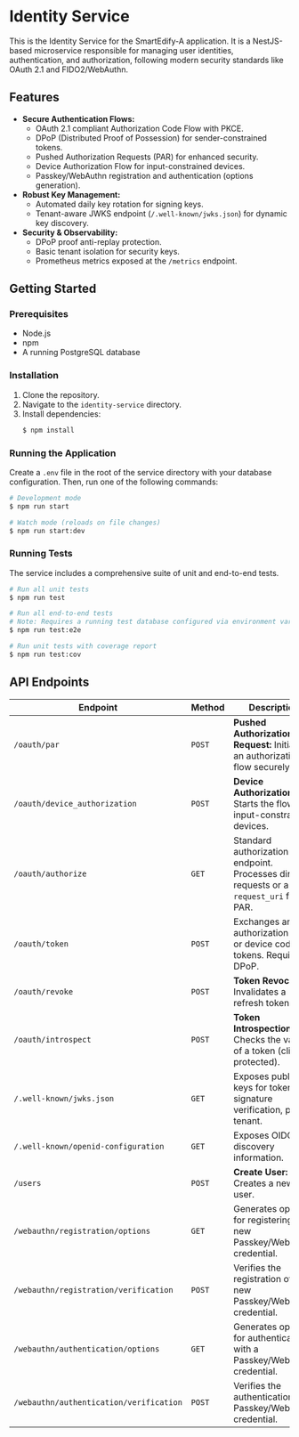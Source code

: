 # Identity Service

This is the Identity Service for the SmartEdify-A application. It is a NestJS-based microservice responsible for managing user identities, authentication, and authorization, following modern security standards like OAuth 2.1 and FIDO2/WebAuthn.

## Features

- **Secure Authentication Flows:**
  - OAuth 2.1 compliant Authorization Code Flow with PKCE.
  - DPoP (Distributed Proof of Possession) for sender-constrained tokens.
  - Pushed Authorization Requests (PAR) for enhanced security.
  - Device Authorization Flow for input-constrained devices.
  - Passkey/WebAuthn registration and authentication (options generation).
- **Robust Key Management:**
  - Automated daily key rotation for signing keys.
  - Tenant-aware JWKS endpoint (`/.well-known/jwks.json`) for dynamic key discovery.
- **Security & Observability:**
  - DPoP proof anti-replay protection.
  - Basic tenant isolation for security keys.
  - Prometheus metrics exposed at the `/metrics` endpoint.

## Getting Started

### Prerequisites

- Node.js
- npm
- A running PostgreSQL database

### Installation

1. Clone the repository.
2. Navigate to the `identity-service` directory.
3. Install dependencies:
   ```bash
   $ npm install
   ```

### Running the Application

Create a `.env` file in the root of the service directory with your database configuration. Then, run one of the following commands:

```bash
# Development mode
$ npm run start

# Watch mode (reloads on file changes)
$ npm run start:dev
```

### Running Tests

The service includes a comprehensive suite of unit and end-to-end tests.

```bash
# Run all unit tests
$ npm run test

# Run all end-to-end tests
# Note: Requires a running test database configured via environment variables.
$ npm run test:e2e

# Run unit tests with coverage report
$ npm run test:cov
```

## API Endpoints

| Endpoint                                | Method | Description                                                                 |
| --------------------------------------- | ------ | --------------------------------------------------------------------------- |
| `/oauth/par`                            | `POST` | **Pushed Authorization Request:** Initiates an authorization flow securely.     |
| `/oauth/device_authorization`           | `POST` | **Device Authorization:** Starts the flow for input-constrained devices.      |
| `/oauth/authorize`                      | `GET`    | Standard authorization endpoint. Processes direct requests or a `request_uri` from PAR. |
| `/oauth/token`                          | `POST`   | Exchanges an authorization code or device code for tokens. Requires DPoP.   |
| `/oauth/revoke`                         | `POST`   | **Token Revocation:** Invalidates a refresh token.                          |
| `/oauth/introspect`                     | `POST`   | **Token Introspection:** Checks the validity of a token (client-protected). |
| `/.well-known/jwks.json`                | `GET`    | Exposes public keys for token signature verification, per tenant.           |
| `/.well-known/openid-configuration`     | `GET`  | Exposes OIDC discovery information.                                         |
| `/users`                                | `POST` | **Create User:** Creates a new user.                                        |
| `/webauthn/registration/options`        | `GET`    | Generates options for registering a new Passkey/WebAuthn credential.        |
| `/webauthn/registration/verification`   | `POST` | Verifies the registration of a new Passkey/WebAuthn credential.             |
| `/webauthn/authentication/options`      | `GET`    | Generates options for authenticating with a Passkey/WebAuthn credential.    |
| `/webauthn/authentication/verification` | `POST` | Verifies the authentication of a Passkey/WebAuthn credential.               |

